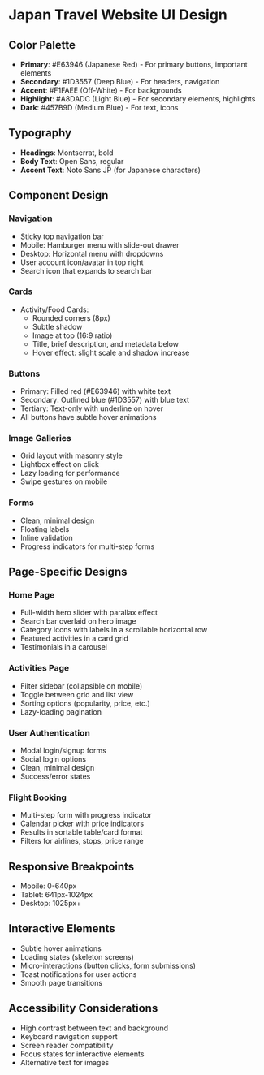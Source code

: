 # Japan Travel Website UI Design

## Color Palette
- **Primary**: #E63946 (Japanese Red) - For primary buttons, important elements
- **Secondary**: #1D3557 (Deep Blue) - For headers, navigation
- **Accent**: #F1FAEE (Off-White) - For backgrounds
- **Highlight**: #A8DADC (Light Blue) - For secondary elements, highlights
- **Dark**: #457B9D (Medium Blue) - For text, icons

## Typography
- **Headings**: Montserrat, bold
- **Body Text**: Open Sans, regular
- **Accent Text**: Noto Sans JP (for Japanese characters)

## Component Design

### Navigation
- Sticky top navigation bar
- Mobile: Hamburger menu with slide-out drawer
- Desktop: Horizontal menu with dropdowns
- User account icon/avatar in top right
- Search icon that expands to search bar

### Cards
- Activity/Food Cards:
  - Rounded corners (8px)
  - Subtle shadow
  - Image at top (16:9 ratio)
  - Title, brief description, and metadata below
  - Hover effect: slight scale and shadow increase

### Buttons
- Primary: Filled red (#E63946) with white text
- Secondary: Outlined blue (#1D3557) with blue text
- Tertiary: Text-only with underline on hover
- All buttons have subtle hover animations

### Image Galleries
- Grid layout with masonry style
- Lightbox effect on click
- Lazy loading for performance
- Swipe gestures on mobile

### Forms
- Clean, minimal design
- Floating labels
- Inline validation
- Progress indicators for multi-step forms

## Page-Specific Designs

### Home Page
- Full-width hero slider with parallax effect
- Search bar overlaid on hero image
- Category icons with labels in a scrollable horizontal row
- Featured activities in a card grid
- Testimonials in a carousel

### Activities Page
- Filter sidebar (collapsible on mobile)
- Toggle between grid and list view
- Sorting options (popularity, price, etc.)
- Lazy-loading pagination

### User Authentication
- Modal login/signup forms
- Social login options
- Clean, minimal design
- Success/error states

### Flight Booking
- Multi-step form with progress indicator
- Calendar picker with price indicators
- Results in sortable table/card format
- Filters for airlines, stops, price range

## Responsive Breakpoints
- Mobile: 0-640px
- Tablet: 641px-1024px
- Desktop: 1025px+

## Interactive Elements
- Subtle hover animations
- Loading states (skeleton screens)
- Micro-interactions (button clicks, form submissions)
- Toast notifications for user actions
- Smooth page transitions

## Accessibility Considerations
- High contrast between text and background
- Keyboard navigation support
- Screen reader compatibility
- Focus states for interactive elements
- Alternative text for images
